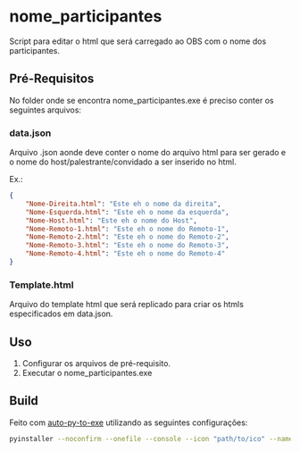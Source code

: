 # nome_participantes

Script para editar o html que será carregado ao OBS com o nome dos participantes.

## Pré-Requisitos

No folder onde se encontra nome_participantes.exe é preciso conter os seguintes arquivos:

### data.json

Arquivo .json aonde deve conter o nome do arquivo html para ser gerado e o nome do host/palestrante/convidado a ser inserido no html.

Ex.:

```json
{
    "Nome-Direita.html": "Este eh o nome da direita",
    "Nome-Esquerda.html": "Este eh o nome da esquerda",
    "Nome-Host.html": "Este eh o nome do Host",
    "Nome-Remoto-1.html": "Este eh o nome do Remoto-1",
    "Nome-Remoto-2.html": "Este eh o nome do Remoto-2",
    "Nome-Remoto-3.html": "Este eh o nome do Remoto-3",
    "Nome-Remoto-4.html": "Este eh o nome do Remoto-4"
}
```

### Template.html

Arquivo do template html que será replicado para criar os htmls especificados em data.json.

## Uso

1. Configurar os arquivos de pré-requisito.
2. Executar o nome_participantes.exe

## Build 

Feito com [auto-py-to-exe](https://pypi.org/project/auto-py-to-exe/) utilizando as seguintes configurações:

```bash
pyinstaller --noconfirm --onefile --console --icon "path/to/ico" --name "nome_participantes"  "ath/to/script"
```
